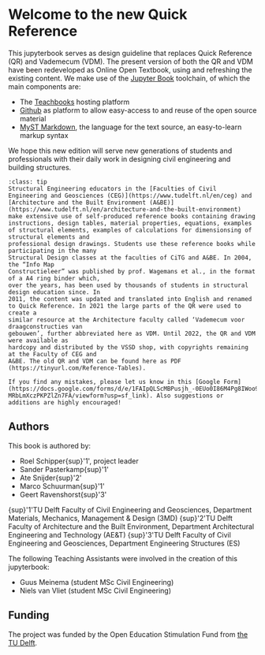 # Welcome to the new Quick Reference
This jupyterbook serves as design guideline that replaces Quick Reference (QR) and Vademecum (VDM). The present version of both the QR and VDM have been redeveloped  as Online Open Textbook, using and refreshing the existing content. We make use of the [Jupyter Book](https://jupyterbook.org/en/stable/intro.html) toolchain, of which the main components are:
- The [Teachbooks](https://teachbooks.github.io/) hosting platform
- [Github](https://github.com/TeachBooks/Quick_Reference) as platform to allow easy-access to and reuse of the open source material
- [MyST Markdown](https://myst-parser.readthedocs.io/en/latest/syntax/typography.html), the language for the text source, an easy-to-learn markup syntax

We hope this new edition will serve new generations of students and professionals with their daily work in designing civil engineering and building structures.

`````{admonition} A little history...
:class: tip
Structural Engineering educators in the [Faculties of Civil Engineering and Geosciences (CEG)](https://www.tudelft.nl/en/ceg) and [Architecture and the Built Environment (A&BE)](https://www.tudelft.nl/en/architecture-and-the-built-environment) make extensive use of self-produced reference books containing drawing instructions, design tables, material properties, equations, examples
of structural elements, examples of calculations for dimensionsing of structural elements and
professional design drawings. Students use these reference books while participating in the many
Structural Design classes at the faculties of CiTG and A&BE. In 2004, the “Info Map
Constructieleer” was published by prof. Wagemans et al., in the format of a A4 ring binder which,
over the years, has been used by thousands of students in structural design education since. In
2011, the content was updated and translated into English and renamed to Quick Reference. In 2021 the large parts of the QR were used to create a
similar resource at the Architecture faculty called ‘Vademecum voor draagconstructies van
gebouwen’, further abbreviated here as VDM. Until 2022, the QR and VDM were available as
hardcopy and distributed by the VSSD shop, with copyrights remaining at the Faculty of CEG and
A&BE. The old QR and VDM can be found here as PDF (https://tinyurl.com/Reference-Tables). 
`````

```{admonition} Collaborate!
If you find any mistakes, please let us know in this [Google Form](https://docs.google.com/forms/d/e/1FAIpQLScMBPusjh_-0EUo0I86M4Pg8IWoo9z-MRbLmXczPKPZlZn7FA/viewform?usp=sf_link). Also suggestions or additions are highly encouraged!
```

## Authors
This book is authored by:
- Roel Schipper{sup}'1', project leader
- Sander Pasterkamp{sup}'1' 
- Ate Snijder{sup}'2'
- Marco Schuurman{sup}'1'
- Geert Ravenshorst{sup}'3'

{sup}'1'TU Delft Faculty of Civil Engineering and Geosciences, Department Materials, Mechanics, Management & Design (3MD) 
{sup}'2'TU Delft Faculty of Architecture and the Built Environment, Department Architectural Engineering and Technology (AE&T)
{sup}'3'TU Delft Faculty of Civil Engineering and Geosciences, Department Engineering Structures (ES)

The following Teaching Assistants were involved in the creation of this jupyterbook:
- Guus Meinema (student MSc Civil Engineering)
- Niels van Vliet (student MSc Civil Engineering)

## Funding
The project was funded by the Open Education Stimulation Fund from [the TU Delft](https://www.tudelft.nl/).